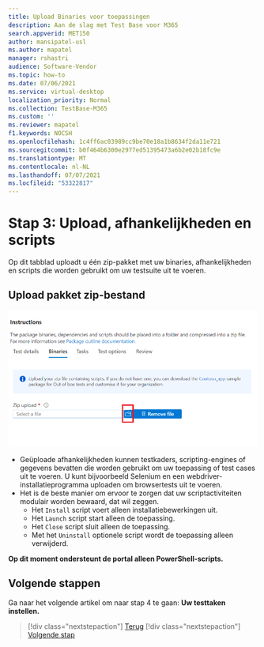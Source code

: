 ```yaml
---
title: Upload Binaries voor toepassingen
description: Aan de slag met Test Base voor M365
search.appverid: MET150
author: mansipatel-usl
ms.author: mapatel
manager: rshastri
audience: Software-Vendor
ms.topic: how-to
ms.date: 07/06/2021
ms.service: virtual-desktop
localization_priority: Normal
ms.collection: TestBase-M365
ms.custom: ''
ms.reviewer: mapatel
f1.keywords: NOCSH
ms.openlocfilehash: 1c4ff6ac03989cc9be70e18a1b8634f2da11e721
ms.sourcegitcommit: b0f464b6300e2977ed51395473a6b2e02b18fc9e
ms.translationtype: MT
ms.contentlocale: nl-NL
ms.lasthandoff: 07/07/2021
ms.locfileid: "53322817"
---
```

# <a name="step-3-upload-your-binaries-dependencies-and-scripts"></a>Stap 3: Upload, afhankelijkheden en scripts

Op dit tabblad uploadt u één zip-pakket met uw binaries, afhankelijkheden en scripts die worden gebruikt om uw testsuite uit te voeren.

## <a name="upload-package-zip-file"></a>Upload pakket zip-bestand

![Upload binaries](Media/AddBinaries.png)

  - Geüploade afhankelijkheden kunnen testkaders, scripting-engines of gegevens bevatten die worden gebruikt om uw toepassing of test cases uit te voeren. U kunt bijvoorbeeld Selenium en een webdriver-installatieprogramma uploaden om browsertests uit te voeren.
  - Het is de beste manier om ervoor te zorgen dat uw scriptactiviteiten modulair worden bewaard, dat wil zeggen. 
    - Het ```Install``` script voert alleen installatiebewerkingen uit.
    - Het ```Launch``` script start alleen de toepassing.
    - Het ```Close``` script sluit alleen de toepassing.
    - Met het ```Uninstall``` optionele script wordt de toepassing alleen verwijderd.

**Op dit moment ondersteunt de portal alleen PowerShell-scripts.**


## <a name="next-steps"></a>Volgende stappen 

Ga naar het volgende artikel om naar stap 4 te gaan: **Uw testtaken instellen.**
> [!div class="nextstepaction"]
> [Terug](uploadApplication.md)
> [!div class="nextstepaction"]
> [Volgende stap](testtask.md)

